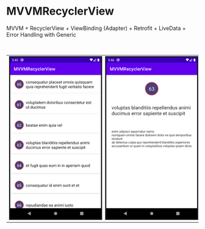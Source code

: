 # MVVMRecyclerView
MVVM + RecyclerView + ViewBinding (Adapter) + Retrofit + LiveData + Error Handling with Generic


<br  />
<table align="center">
    <tr>
         <td><img src="https://github.com/arpit999/MVVMRecyclerView/blob/master/1.png" alt="Welcom Image" border=3 width=300></img></th>
        <td><img src="https://github.com/arpit999/MVVMRecyclerView/blob/master/2.png" alt="SignIn Image" border=3 width=300></img></th>
    </tr>
  
</table>

